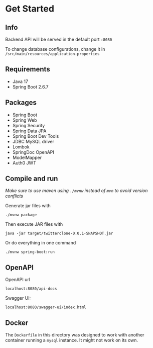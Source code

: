 # Get Started

## Info
Backend API will be served in the default port `:8080`

To change database configurations, change it in `/src/main/resources/application.properties`

## Requirements
- Java 17
- Spring Boot 2.6.7

## Packages
- Spring Boot
- Spring Web
- Spring Security
- Spring Data JPA
- Spring Boot Dev Tools
- JDBC MySQL driver
- Lombok
- SpringDoc OpenAPI
- ModelMapper
- Auth0 JWT

## Compile and run
*Make sure to use maven using `./mvnw` instead of `mvn` to avoid version conflicts*

Generate jar files with

`./mvnw package`

Then execute JAR files with

`java -jar target/twitterclone-0.0.1-SNAPSHOT.jar`

Or do everything in one command

`./mvnw spring-boot:run`

## OpenAPI

OpenAPI url

`localhost:8080/api-docs`

Swagger UI:

`localhost:8080/swagger-ui/index.html`

## Docker
The `Dockerfile` in this directory was designed to work with another container running a `mysql` instance. It might not work on its own.